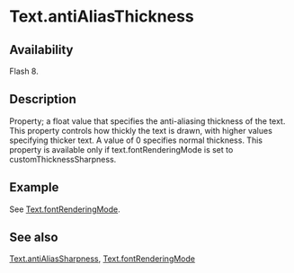 # Text.antiAliasThickness

## Availability

Flash 8.

## Description

Property; a float value that specifies the anti-aliasing thickness of the text. This property controls how thickly the text is drawn, with higher values specifying thicker text. A value of 0 specifies normal thickness. This property is available only if text.fontRenderingMode is set to customThicknessSharpness.

## Example

See [Text.fontRenderingMode](../Text_object/Text10.md).

## See also

[Text.antiAliasSharpness](../Text_object/Text1.md), [Text.fontRenderingMode](../Text_object/Text10.md)
